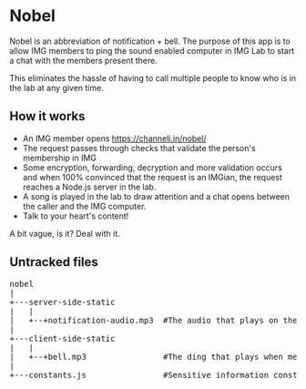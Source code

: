 # Nobel

Nobel is an abbreviation of notification + bell. The purpose of this app is to allow IMG members to ping the sound enabled computer in IMG Lab to start a chat with the members present there.

This eliminates the hassle of having to call multiple people to know who is in the lab at any given time.

## How it works

- An IMG member opens https://channeli.in/nobel/
- The request passes through checks that validate the person's membership in IMG
- Some encryption, forwarding, decryption and more validation occurs and when 100% convinced that the request is an IMGian, the request reaches a Node.js server in the lab.
- A song is played in the lab to draw attention and a chat opens between the caller and the IMG computer.
- Talk to your heart's content!

A bit vague, is it? Deal with it.

## Untracked files

<pre>
nobel
|
+---server-side-static
|   |
|   +--+notification-audio.mp3  #The audio that plays on the lab PC
|
+---client-side-static
|   |
|   +--+bell.mp3                #The ding that plays when message arrives
|
+---constants.js                #Sensitive information constants
</pre>

